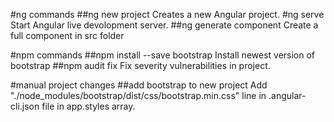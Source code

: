 #ng commands
##ng new project <projectname>
Creates a new Angular project.
#ng serve
Start Angular live devolopment server.
##ng generate component <name>
Create a full component in src folder


#npm commands
##npm install --save bootstrap
Install newest version of bootstrap
##npm audit fix
Fix severity vulnerabilities in project.

#manual project changes
##add bootstrap to new project
Add "./node_modules/bootstrap/dist/css/bootstrap.min.css" line in .angular-cli.json file in app.styles array.

